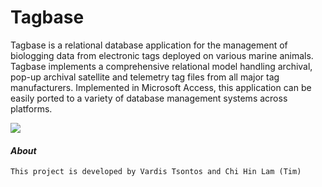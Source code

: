 # Tagbase #

Tagbase is a relational database application for the management of biologging data from electronic tags deployed on various marine animals. Tagbase implements a comprehensive relational model handling archival, pop-up archival satellite and telemetry tag files from all major tag manufacturers. Implemented in Microsoft Access, this application can be easily ported to a variety of database management systems across platforms.

![](https://github.com/tagbase/tagbase/wiki/images/workflow.jpg)

#### _About_ ####
`This project is developed by Vardis Tsontos and Chi Hin Lam (Tim)`